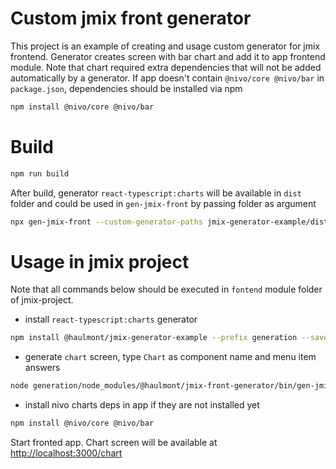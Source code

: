 # Custom jmix front generator 

This project is an example of creating and usage custom generator for jmix frontend.
Generator creates screen with bar chart and add it to app frontend module. 
Note that chart required extra dependencies that will not be added automatically by a generator. 
If app doesn't contain `@nivo/core @nivo/bar` in `package.json`, dependencies should be installed via npm 
```bash
npm install @nivo/core @nivo/bar
```

# Build 

```bash
npm run build
```
After build, generator `react-typescript:charts` will be available in `dist` folder and could be 
used in `gen-jmix-front` by passing folder as argument
```bash
npx gen-jmix-front --custom-generator-paths jmix-generator-example/dist
```


# Usage in jmix project

Note that all commands below should be executed in `fontend` module folder of jmix-project.

* install `react-typescript:charts` generator
```bash
npm install @haulmont/jmix-generator-example --prefix generation --save-dev
```

* generate `chart` screen, type `Chart` as component name and menu item answers 
```bash
node generation/node_modules/@haulmont/jmix-front-generator/bin/gen-jmix-front.js react-typescript:charts --custom-generator-paths generation/node_modules/@haulmont/jmix-generator-example/dist --model generation/projectModel.json --dest src/app --dirShift ../

```

* install nivo charts deps in app if they are not installed yet
```bash
npm install @nivo/core @nivo/bar
```

Start fronted app. Chart screen will be available at [http://localhost:3000/chart](http://localhost:3000/chart)
